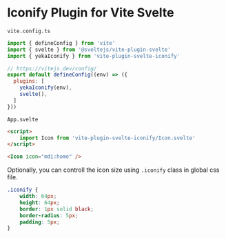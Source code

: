 # Iconify Plugin for Vite Svelte


`vite.config.ts`
```js
import { defineConfig } from 'vite'
import { svelte } from '@sveltejs/vite-plugin-svelte'
import { yekaIconify } from 'vite-plugin-svelte-iconify'

// https://vitejs.dev/config/
export default defineConfig((env) => ({
  plugins: [
    yekaIconify(env),
    svelte(),
  ]
}))
```

`App.svelte`
```html
<script>
    import Icon from 'vite-plugin-svelte-iconify/Icon.svelte'
</script>

<Icon icon="mdi:home" />
```

Optionally, you can controll the icon size using `.iconify` class in global css file.
```css
.iconify {
    width: 64px;
    height: 64px;
    border: 1px solid black;
    border-radius: 5px;
    padding: 5px;
}
```